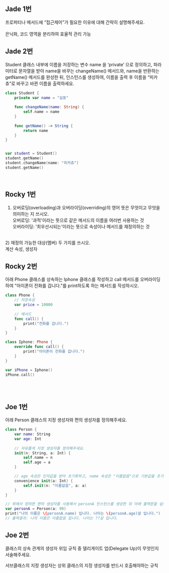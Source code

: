 Jade 1번
---
프로퍼티나 메서드에 “접근제어”가 필요한 이유에 대해 간략히 설명해주세요.
<br><br>
은닉화, 코드 영역을 분리하여 효율적 관리 가능
<br>

Jade 2번
---
Student 클래스 내부에 이름을 저장하는 변수 name 을 ‘private’ 으로 정의하고, 파라미터로 문자열을 받아 name을 바꾸는 changeName() 메서드와, name을 반환하는 getName() 메서드를 완성한 뒤, 인스턴스를 생성하여, 이름을 출력 후 이름을 “피카츄”로 바꾸고 바뀐 이름을 출력하세요.<br>

```swift
class Student {
    private var name = "길동"
    
    func changeName(name: String) {
        self.name = name
    }
    
    func getName() -> String {
        return name
    }
}


var student = Student()
student.getName()
student.changeName(name: "피카츄")
student.getName()
```
<br>

Rocky 1번
---
1) 오버로딩(overloading)과 오버라이딩(overriding)의 영어 뜻은 무엇이고 무엇을 의미하는 지 쓰시오.<br>
오버로딩: '과적'이라는 뜻으로 같은 메서드의 이름을 여러번 사용하는 것<br>
오버라이딩: '최우선시되는'이라는 뜻으로 속성이나 메서드를 재정의하는 것
<br>
2) 재정의 가능한 대상(멤버) 두 가지를 쓰시오.<br>
계산 속성, 생성자<br>

Rocky 2번
---
아래 Phone 클래스를 상속하는 Iphone 클래스를 작성하고 call 메서드를 오버라이딩하여 "아이폰이 전화를 겁니다."를 print하도록 하는 메서드를 작성하시오.<br>

```swift
class Phone {
    // 저장속성
    var price = 10000
    
    // 메서드
    func call() {
        print("전화를 겁니다.")
    }
}

class Iphone: Phone {
    override func call() {
        print("아이폰이 전화를 겁니다.")
    }
}

var iPhone = Iphone()
iPhone.call()
```

<br><br>

Joe 1번
---
아래 Person 클래스의 지정 생성자와 편의 생성자를 정의해주세요.<br>

```swift
class Person {
    var name: String
    var age: Int
    
    // 자유롭게 지정 생성자를 정의해주세요.
    init(n: String, a: Int) {
        self.name = n
        self.age = a
    }

    // age 속성은 인자값을 받아 초기화하고, name 속성은 "이름없음"으로 기본값을 초기화하는 편의 생성자를 정의해주세요.
    convenience init(a: Int) {
        self.init(n: "이름없음", a: a)
    }
}

// 위에서 정의한 편의 생성자를 사용해서 personA 인스턴스를 생성한 뒤 아래 출력문을 실행해주세요!
var personA = Person(a: 99)
print("나의 이름은 \(personA.name) 입니다. 나이는 \(personA.age)살 입니다.")
// 출력결과: 나의 이름은 이름없음 입니다. 나이는 ??살 입니다.
```

Joe 2번
---
클래스의 상속 관계의 생성자 위임 규칙 중 델리게이트 업(Delegate Up)이 무엇인지 서술해주세요.<br>

서브클래스의 지정 생성자는 상위 클래스의 지정 생성자를 반드시 호출해야하는 규칙<br>
